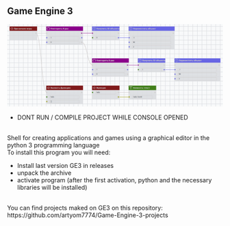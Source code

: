 ## Game Engine 3

![icon](https://github.com/artyom7774/Game-Engine-3/blob/main/icon.png)

- DONT RUN / COMPILE PROJECT WHILE CONSOLE OPENED

<br>Shell for creating applications and games using a graphical editor in the python 3 programming language
<br>To install this program you will need:
- Install last version GE3 in releases
- unpack the archive
- activate program (after the first activation, python and the necessary libraries will be installed)
<br>
You can find projects maked on GE3 on this repository: https://github.com/artyom7774/Game-Engine-3-projects
